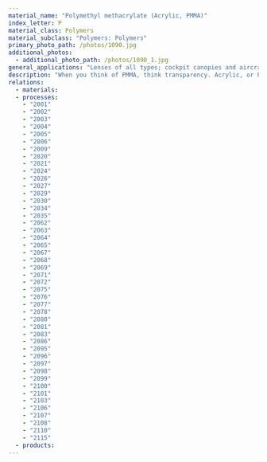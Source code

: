 ```yaml
---
material_name: "Polymethyl methacrylate (Acrylic, PMMA)"
index_letter: P
material_class: Polymers
material_subclass: "Polymers: Polymers"
primary_photo_path: /photos/1090.jpg
additional_photos:
  - additional_photo_path: /photos/1090_1.jpg
general_applications: "Lenses of all types; cockpit canopies and aircraft windows; signs; domestic baths; packaging; containers; electrical components; drafting equipment; tool handles; safety spectacles; lighting, automotive tail lights, chairs, contact lenses, windows, advertising signs, static dissipation products; compact disks."
description: "When you think of PMMA, think transparency. Acrylic, or PMMA, is the thermoplastic that most closely resembles glass in transparency and resistance to weathering. The material has a long history - discovered in 1872, first commercialized in 1933, its first major application was as cockpit canopies for fighter aircraft during the second World War."
relations:
  - materials:
  - processes:
    - "2001"
    - "2002"
    - "2003"
    - "2004"
    - "2005"
    - "2006"
    - "2009"
    - "2020"
    - "2021"
    - "2024"
    - "2026"
    - "2027"
    - "2029"
    - "2030"
    - "2034"
    - "2035"
    - "2062"
    - "2063"
    - "2064"
    - "2065"
    - "2067"
    - "2068"
    - "2069"
    - "2071"
    - "2072"
    - "2075"
    - "2076"
    - "2077"
    - "2078"
    - "2080"
    - "2081"
    - "2083"
    - "2086"
    - "2095"
    - "2096"
    - "2097"
    - "2098"
    - "2099"
    - "2100"
    - "2101"
    - "2103"
    - "2106"
    - "2107"
    - "2108"
    - "2110"
    - "2115"
  - products:
---
```


